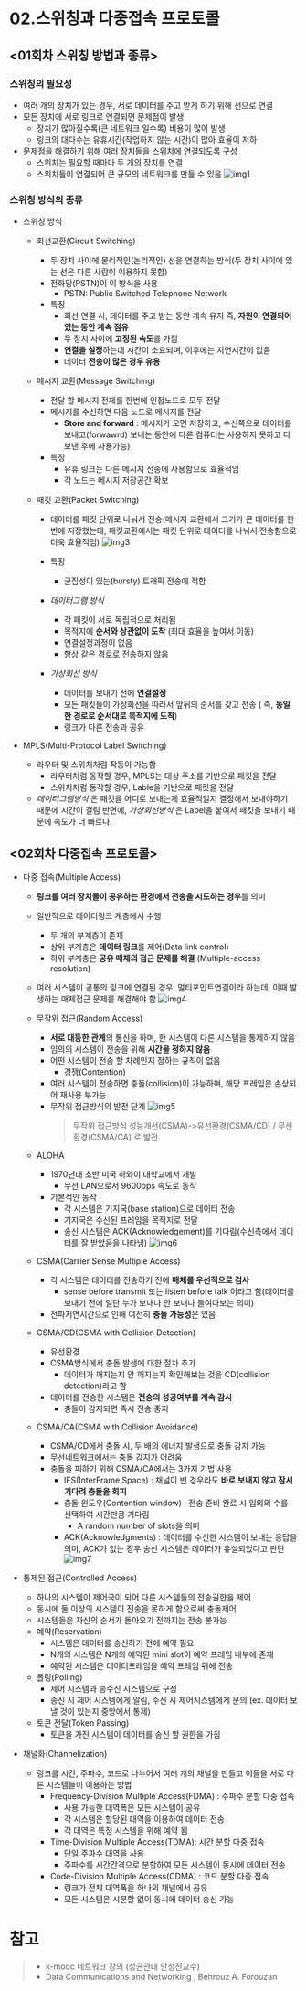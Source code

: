 # 02.스위칭과 다중접속 프로토콜

## <01회차 스위칭 방법과 종류>

### 스위칭의 필요성

- 여러 개의 장치가 있는 경우,
  서로 데이터를 주고 받게 하기 위해 선으로 연결
- 모든 장치에 서로 링크로 연결되면 문제점이 발생
  - 장치가 많아질수록(큰 네트워크 일수록) 비용이 많이 발생
  - 링크의 대다수는 유휴시간(작업하지 않는 시간)이 많아 효율이 저하
- 문제점을 해결하기 위해 여러 장치들을 스위치에 연결되도록 구성
  - 스위치는 필요할 때마다 두 개의 장치를 연결
  - 스위치들이 연결되어 큰 규모의 네트워크를 만들 수 있음
    ![img1](image/lec2img1.JPG)

### 스위칭 방식의 종류

- 스위칭 방식

  - 회선교환(Circuit Switching)
    - 두 장치 사이에 물리적인(논리적인) 선을 연결하는 방식(두 장치 사이에 있는 선은 다른 사람이 이용하지 못함)
    - 전화망(PSTN)이 이 방식을 사용
      - PSTN: Public Switched Telephone Network
    - 특징
      - 회선 연결 시, 데이터를 주고 받는 동안 계속 유지 즉, **자원이 연결되어 있는 동안 계속 점유**
      - 두 장치 사이에 **고정된 속도**를 가짐
      - **연결을 설정**하는데 시간이 소요되며, 이후에는 지연시간이 없음
      - 데이터 **전송이 많은 경우 유용**
  - 메시지 교환(Message Switching)
    - 전달 할 메시지 전체를 한번에 인접노드로 모두 전달
    - 메시지를 수신하면 다음 노드로 메시지를 전달
      - **Store and forward** : 메시지가 오면 저장하고, 수신쪽으로 데이터를 보내고(forwawrd) 보내는 동안에 다른 컴퓨터는 사용하지 못하고 다 보낸 후에 사용가능)
    - 특징
      - 유휴 링크는 다른 메시지 전송에 사용함으로 효율적임
      - 각 노드는 메시지 저장공간 확보
  - 패킷 교환(Packet Switching)

    - 데이터를 패킷 단위로 나눠서 전송(메시지 교환에서 크기가 큰 데이터를 한번에 저장했는데, 패킷교환에서는 패킷 단위로 데이터를 나눠서 전송함으로 더욱 효율적임)
      ![img3](image/lec2img3.JPG)
    - 특징
      - 군집성이 있는(bursty) 트래픽 전송에 적합
    - _데이터그램 방식_

      - 각 패킷이 서로 독립적으로 처리됨
      - 목적지에 **순서와 상관없이 도착** (최대 효율을 높여서 이동)
      - 연결설정과정이 없음
      - 항상 같은 경로로 전송하지 않음

    - _가상회선 방식_
      - 데이터를 보내기 전에 **연결설정**
      - 모든 패킷들이 가상회선을 따라서 앞뒤의 순서를 갖고 전송 ( 즉, **동일한 경로로 순서대로 목적지에 도착**)
      - 링크가 다른 전송과 공유

- MPLS(Multi-Protocol Label Switching)
  - 라우터 및 스위치처럼 작동이 가능함
    - 라우터처럼 동작할 경우, MPLS는 대상 주소를 기반으로 패킷을 전달
    - 스위치처럼 동작할 경우, Lable을 기반으로 패킷을 전달
  - _데이터그램방식_ 은 패킷을 어디로 보내는게 효율적일지 결정해서 보내야하기 때문에 시간이 걸림
    반면에, _가상회선방식_ 은 Label을 붙여서 패킷을 보내기 때문에 속도가 더 빠르다.

## <02회차 다중접속 프로토콜>

- 다중 접속(Multiple Access)

  - **링크를 여러 장치들이 공유하는 환경에서 전송을 시도하는 경우**를 의미
  - 일반적으로 데이터링크 계층에서 수행
    - 두 개의 부계층이 존재
    - 상위 부계층은 **데이터 링크**를 제어(Data link control)
    - 하위 부계층은 **공유 매체의 접근 문제를 해결**
      (Multiple-access resolution)
  - 여러 시스템이 공통의 링크에 연결된 경우, 멀티포인트연결이라 하는데, 이때 발생하는 매체접근 문제를 해결해야 함
    ![img4](image/lec2img4.JPG)

  - 무작위 접근(Random Access)

    - **서로 대등한 관계**의 통신을 하며, 한 시스템이 다른 시스템을 통제하지 않음
    - 임의의 시스템이 전송을 위해 **시간을 정하지 않음**
    - 어떤 시스템이 전송 할 차례인지 정하는 규칙이 없음
      - 경쟁(Contention)
    - 여러 시스템이 전송하면 충돌(collision)이 가능하며, 해당 프레임은 손상되어 재사용 부가능
    - 무작위 접근방식의 발전 단계
      ![img5](image/lec2img5.JPG)
      > 무작위 접근방식 성능개선(CSMA)->유선환경(CSMA/CD) / 무선환경(CSMA/CA) 로 발전

  - ALOHA
    - 1970년대 초반 미국 하와이 대학교에서 개발
      - 무선 LAN으로서 9600bps 속도로 동작
    - 기본적인 동작
      - 각 시스템은 기지국(base station)으로 데이터 전송
      - 기지국은 수신된 프레임을 목적지로 전달
      - 송신 시스템은 ACK(Acknowledgement)를 기다림(수신측에서 데이터를 잘 받았음을 나타냄)
        ![img6](image/lec2img6.JPG)
  - CSMA(Carrier Sense Multiple Access)

    - 각 시스템은 데이터를 전송하기 전에 **매체를 우선적으로 검사**
      - sense before transmit 또는 listen before talk 이라고 함(데이터를 보내기 전에 일단 누가 보내나 안 보내나 들여다보는 의미)
    - 전파지연시간으로 인해 여전히 **충돌 가능성**은 있음

  - CSMA/CD(CSMA with Collision Detection)

    - 유선환경
    - CSMA방식에서 충돌 발생에 대한 절차 추가
      - 데이터가 깨지는지 안 깨지는지 확인해보는 것을 CD(collision detection)라고 함
    - 데이터를 전송한 시스템은 **전송의 성공여부를 계속 감시**
      - 충돌이 감지되면 즉시 전송 중지

  - CSMA/CA(CSMA with Collision Avoidance)
    - CSMA/CD에서 충돌 시, 두 배의 에너지 발생으로 충돌 감지 가능
    - 무선네트워크에서는 충돌 감지가 어려움
    - 충돌을 피하기 위해 CSMA/CA에서는 3가지 기법 사용
      - IFS(InterFrame Space) : 채널이 빈 경우라도 **바로 보내지 않고 잠시 기다려 충돌을 회피**
      - 충돌 윈도우(Contention window)
        : 전송 준비 완료 시 임의의 수를 선택하여 시간만큼 기다림
        - A random number of slots을 의미
      - ACK(Acknowledgments)
        : 데이터를 수신한 시스템이 보내는 응답을 의미, ACK가 없는 경우 송신 시스템은 데이터가 유실되었다고 판단
        ![img7](image/lec2img7.JPG)

- 통제된 접근(Controlled Access)

  - 하나의 시스템이 제어국이 되어 다른 시스템들의 전송권한을 제어
  - 동시에 둘 이상의 시스템이 전송을 못하게 함으로써 충돌제어
  - 시스템들은 자신의 순서가 돌아오기 전까지는 전송 불가능
  - 예약(Reservation)
    - 시스템은 데이터를 송신하기 전에 예약 필요
    - N개의 시스템은 N개의 예약된 mini slot이 예약 프레임 내부에 존재
    - 예약된 시스템은 데이터프레임을 예약 프레임 뒤에 전송
  - 폴링(Polling)
    - 제어 시스템과 송수신 시스템으로 구성
    - 송신 시 제어 시스템에게 알림, 수신 시 제어시스템에게 문의
      (ex. 데이터 보낼 것이 있는지 중앙에서 통제)
  - 토큰 전달(Token Passing)
    - 토큰을 가진 시스템이 데이터를 송신 할 권한을 가짐

- 채널화(Channelization)
  - 링크를 시간, 주파수, 코드로 나누어서 여러 개의 채널을 만들고 이들을 서로 다른 시스템들이 이용하는 방법
    - Frequency-Division Multiple Access(FDMA) : 주파수 분할 다중 접속
      - 사용 가능한 대역폭은 모든 시스템이 공유
      - 각 시스템은 할당된 대역을 이용하여 데이터 전송
      - 각 대역은 특정 시스템을 위해 예약 됨
    - Time-Division Multiple Access(TDMA): 시간 분할 다중 접속
      - 단일 주파수 대역을 사용
      - 주파수를 시간간격으로 분할하여 모든 시스템이 동시에 데이터 전송
    - Code-Division Multiple Access(CDMA) : 코드 분할 다중 접속
      - 링크가 전체 대역폭을 하나의 채널에서 공유
      - 모든 시스템은 시분할 없이 동시에 데이터 송신 가능

# 참고

> - k-mooc 네트워크 강의 (성균관대 안성진교수)<br>
> - Data Communications and Networking , Behrouz A. Forouzan
